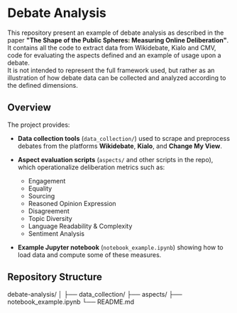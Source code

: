 # Debate Analysis

This repository present an example of debate analysis as described in the paper **"The Shape of the Public Spheres: Measuring Online Deliberation"**.
It contains all the code to extract data from Wikidebate, Kialo and CMV, code for evaluating the aspects defined and an example of usage upon a debate.  
It is not intended to represent the full framework used, but rather as an illustration of how debate data can be collected and analyzed according to the defined dimensions.

## Overview

The project provides:
- **Data collection tools** (`data_collection/`) used to scrape and preprocess debates from the platforms **Wikidebate**, **Kialo**, and **Change My View**.
- **Aspect evaluation scripts** (`aspects/` and other scripts in the repo), which operationalize deliberation metrics such as:
  - Engagement  
  - Equality  
  - Sourcing  
  - Reasoned Opinion Expression  
  - Disagreement  
  - Topic Diversity  
  - Language Readability & Complexity  
  - Sentiment Analysis

- **Example Jupyter notebook** (`notebook_example.ipynb`) showing how to load data and compute some of these measures.

## Repository Structure

debate-analysis/
│
├── data_collection/
├── aspects/
├── notebook_example.ipynb
└── README.md

